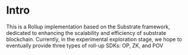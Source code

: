 # Intro

This is a Rollup implementation based on the Substrate framework, dedicated to enhancing the scalability and efficiency of substrate blockchain. Currently, in the experimental exploration stage, we hope to eventually provide three types of roll-up SDKs: OP, ZK, and POV